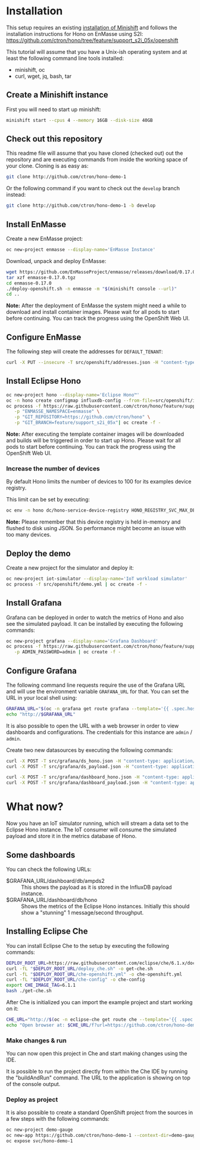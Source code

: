 # Installation

This setup requires an existing [installation of Minishift](https://docs.openshift.org/latest/minishift/getting-started/installing.html) and follows the installation instructions for Hono on EnMasse using S2I: https://github.com/ctron/hono/tree/feature/support_s2i_05x/openshift

This tutorial will assume that you have a Unix-ish operating system and at least the following command line tools installed:

* minishift, oc
* curl, wget, jq, bash, tar

## Create a Minishift instance

First you will need to start up minishift:

~~~sh
minishift start --cpus 4 --memory 16GB --disk-size 40GB
~~~

## Check out this repository

This readme file will assume that you have cloned (checked out) out the repository and are executing
commands from inside the working space of your clone. Cloning is as easy as:

~~~sh
git clone http://github.com/ctron/hono-demo-1
~~~

Or the following command if you want to check out the `develop` branch instead:

~~~sh
git clone http://github.com/ctron/hono-demo-1 -b develop
~~~

## Install EnMasse

Create a new EnMasse project:

~~~sh
oc new-project enmasse --display-name='EnMasse Instance'
~~~

Download, unpack and deploy EnMasse:

~~~sh
wget https://github.com/EnMasseProject/enmasse/releases/download/0.17.0/enmasse-0.17.0.tgz
tar xzf enmasse-0.17.0.tgz
cd enmasse-0.17.0
./deploy-openshift.sh -n enmasse -m "$(minishift console --url)"
cd ..
~~~

**Note:** After the deployment of EnMasse the system might need a while to download and install container
images. Please wait for all pods to start before continuing. You can track the progress
using the OpenShift Web UI.

## Configure EnMasse

The following step will create the addresses for `DEFAULT_TENANT`:

~~~sh
curl -X PUT --insecure -T src/openshift/addresses.json -H "content-type: application/json" https://$(oc -n enmasse get route restapi -o jsonpath='{.spec.host}')/apis/enmasse.io/v1/addresses/default
~~~

## Install Eclipse Hono

~~~sh
oc new-project hono --display-name='Eclipse Hono™'
oc -n hono create configmap influxdb-config --from-file=src/openshift/influxdb.conf
oc process -f https://raw.githubusercontent.com/ctron/hono/feature/support_s2i_05x/openshift/hono.yml \
   -p "ENMASSE_NAMESPACE=enmasse" \
   -p "GIT_REPOSITORY=https://github.com/ctron/hono" \
   -p "GIT_BRANCH=feature/support_s2i_05x"| oc create -f -
~~~

**Note:** After executing the template container images will be downloaded and builds will be triggered in
order to start up Hono. Please wait for all pods to start before continuing. You can track the progress
using the OpenShift Web UI.

### Increase the number of devices

By default Hono limits the number of devices to 100 for its examples device registry.

This limit can be set by executing:

~~~sh
oc env -n hono dc/hono-service-device-registry HONO_REGISTRY_SVC_MAX_DEVICES_PER_TENANT=10000
~~~

**Note:** Please remember that this device registry is held in-memory and flushed to disk using JSON. So
performance might become an issue with too many devices.

## Deploy the demo

Create a new project for the simulator and deploy it:

~~~sh
oc new-project iot-simulator --display-name='IoT workload simulator'
oc process -f src/openshift/demo.yml | oc create -f -
~~~

## Install Grafana

Grafana can be deployed in order to watch the metrics of Hono and also see the simulated payload. It can
be installed by executing the following commands:

~~~sh
oc new-project grafana --display-name='Grafana Dashboard'
oc process -f https://raw.githubusercontent.com/ctron/hono/feature/support_s2i_05x/openshift/grafana.yml \
   -p ADMIN_PASSWORD=admin | oc create -f -
~~~

## Configure Grafana

The following command line requests require the use of the Grafana URL and will use the
environment variable `GRAFANA_URL` for that. You can set the URL in your local shell using:

~~~sh
GRAFANA_URL="$(oc -n grafana get route grafana --template='{{ .spec.host }}')"
echo "http://$GRAFANA_URL"
~~~

It is also possible to open the URL with a web browser in order to view dashboards and configurations.
The credentials for this instance are `admin` / `admin`.

Create two new datasources by executing the following commands:

~~~sh
curl -X POST -T src/grafana/ds_hono.json -H "content-type: application/json" "http://admin:admin@$GRAFANA_URL/api/datasources"
curl -X POST -T src/grafana/ds_payload.json -H "content-type: application/json" "http://admin:admin@$GRAFANA_URL/api/datasources"

curl -X POST -T src/grafana/dashboard_hono.json -H "content-type: application/json" "http://admin:admin@$GRAFANA_URL/api/dashboards/db"
curl -X POST -T src/grafana/dashboard_payload.json -H "content-type: application/json" "http://admin:admin@$GRAFANA_URL/api/dashboards/db"
~~~

# What now?

Now you have an IoT simulator running, which will stream a data set to the Eclipse Hono instance. The IoT consumer
will consume the simulated payload and store it in the metrics database of Hono.

## Some dashboards

You can check the following URLs:

<dl>
<dt>$GRAFANA_URL/dashboard/db/ampds2</dt><dd>This shows the payload as it is stored in the InfluxDB payload instance.</dd>
<dt>$GRAFANA_URL/dashboard/db/hono</dt><dd>Shows the metrics of the Eclipse Hono instances. Initially this should show a "stunning" 1 message/second throughput.</dd>
</dl>

## Installing Eclipse Che

You can install Eclipse Che to the setup by executing the following commands:

~~~sh
DEPLOY_ROOT_URL=https://raw.githubusercontent.com/eclipse/che/6.1.x/dockerfiles/init/modules/openshift/files/scripts/
curl -fL "$DEPLOY_ROOT_URL/deploy_che.sh" -o get-che.sh
curl -fL "$DEPLOY_ROOT_URL/che-openshift.yml" -o che-openshift.yml
curl -fL "$DEPLOY_ROOT_URL/che-config" -o che-config
export CHE_IMAGE_TAG=6.1.1
bash ./get-che.sh
~~~

After Che is initialized you can import the example project and start working on it:

~~~sh
CHE_URL="http://$(oc -n eclipse-che get route che --template='{{ .spec.host }}')"
echo "Open browser at: $CHE_URL/f?url=https://github.com/ctron/hono-demo-1"
~~~

### Make changes & run

You can now open this project in Che and start making changes using the IDE.

It is possible to run the project directly from within the Che IDE by running the "buildAndRun" command.
The URL to the application is showing on top of the console output.

### Deploy as project

It is also possible to create a standard OpenShift project from the sources in a few steps with
the following commands:

~~~sh
oc new-project demo-gauge
oc new-app https://github.com/ctron/hono-demo-1 --context-dir=demo-gauge
oc expose svc/hono-demo-1
~~~
